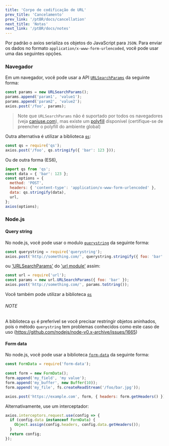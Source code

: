 ```yaml
---
title: 'Corpo de codificação de URL'
prev_title: 'Cancelamento'
prev_link: '/ptBR/docs/cancellation'
next_title: 'Notas'
next_link: '/ptBR/docs/notes'
---
```


Por padrão o axios serializa os objetos do JavaScript para `JSON`. Para enviar os dados no formato `application/x-www-form-urlencoded`, você pode usar uma das seguintes opções.

### Navegador

Em um navegador, você pode usar a API [`URLSearchParams`](https://developer.mozilla.org/en-US/docs/Web/API/URLSearchParams) da seguinte forma:

```js
const params = new URLSearchParams();
params.append('param1', 'value1');
params.append('param2', 'value2');
axios.post('/foo', params);
```

> Note que `URLSearchParams` não é suportado por todos os navegadores (veja [caniuse.com](http://www.caniuse.com/#feat=urlsearchparams)), mas existe um [polyfill](https://github.com/WebReflection/url-search-params) disponível (certifique-se de preencher o polyfill do ambiente global)

Outra alternativa é utilizar a biblioteca [`qs`](https://github.com/ljharb/qs):

```js
const qs = require('qs');
axios.post('/foo', qs.stringify({ 'bar': 123 }));
```

Ou de outra forma (ES6),

```js
import qs from 'qs';
const data = { 'bar': 123 };
const options = {
  method: 'POST',
  headers: { 'content-type': 'application/x-www-form-urlencoded' },
  data: qs.stringify(data),
  url,
};
axios(options);
```

### Node.js

#### Query string

No node.js, você pode usar o modulo [`querystring`](https://nodejs.org/api/querystring.html) da seguinte forma:

```js
const querystring = require('querystring');
axios.post('http://something.com/', querystring.stringify({ foo: 'bar' }));
```

ou ['URLSearchParams'](https://nodejs.org/api/url.html#url_class_urlsearchparams) do ['url module'](https://nodejs.org/api/url.html) assim:

```js
const url = require('url');
const params = new url.URLSearchParams({ foo: 'bar' });
axios.post('http://something.com/', params.toString());
```

Você também pode utilizar a biblioteca [`qs`](https://github.com/ljharb/qs)

###### NOTE
A biblioteca `qs` é preferível se você precisar restringir objetos aninhados, pois o método `querystring` tem problemas conhecidos como este caso de uso (https://github.com/nodejs/node-v0.x-archive/issues/1665)

#### Form data

No node.js, você pode usar a biblioteca [`form-data`](https://github.com/form-data/form-data) da seguinte forma:

```js
const FormData = require('form-data');
 
const form = new FormData();
form.append('my_field', 'my value');
form.append('my_buffer', new Buffer(10));
form.append('my_file', fs.createReadStream('/foo/bar.jpg'));

axios.post('https://example.com', form, { headers: form.getHeaders() })
```

Alternativamente, use um interceptador:

```js
axios.interceptors.request.use(config => {
  if (config.data instanceof FormData) {
    Object.assign(config.headers, config.data.getHeaders());
  }
  return config;
});
```